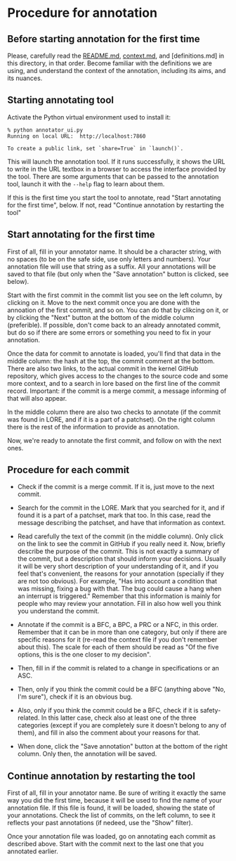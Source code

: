# Procedure for annotation

## Before starting annotation for the first time

Please, carefully read the [README.md](README.md), [context.md](context.md), and [definitions.md] in this directory, in that order. Become familiar with the definitions we are using, and understand the context of the annotation, including its aims, and its nuances.

## Starting annotating tool

Activate the Python virtual environment used to install it:

```shell
% python annotator_ui.py 
Running on local URL:  http://localhost:7860

To create a public link, set `share=True` in `launch()`.
```

This will launch the annotation tool. If it runs successfully, it shows the URL to write in the URL textbox in a browser to access the interface provided by the tool. There are some arguments that can be passed to the annotation tool, launch it with the `--help` flag to learn about them.

If this is the first time you start the tool to annotate, read "Start annotating for the first time", below. If not, read "Continue annotation by restarting the tool"

## Start annotating for the first time

First of all, fill in your annotator name. It should be a character string, with no spaces (to be on the safe side, use only letters and numbers). Your annotation file will use that string as a suffix. All your annotations will be saved to that file (but only when the "Save annotation" button is clicked, see below).

Start with the first commit in the commit list you see on the left column, by clicking on it. Move to the next commit once you are done with the annoation of the first commit, and so on. You can do that by clikcing on it, or by clicking the "Next" button at the bottom of the middle column (preferible). If possible, don't come back to an already annotated commit, but do so if there are some errors or something you need to fix in your annotation.

Once the data for commit to annotate is loaded, you'll find that data in the middle column: the hash at the top, the commit comment at the bottom. There are also two links, to the actual commit in the kernel GitHub repository, which gives access to the changes to the source code and some more context, and to a search in lore based on the first line of the commit record. Important: if the commit is a merge commit, a message informing of that will also appear.

In the middle column there are also two checks to annotate (if the commit was found in LORE, and if it is a part of a patchset). On the right column there is the rest of the information to provide as annotation.

Now, we're ready to annotate the first commit, and follow on with the next ones.

## Procedure for each commit

* Check if the commit is a merge commit. If it is, just move to the next commit.

* Search for the commit in the LORE. Mark that you searched for it, and if found it is a part of a patchset, mark that too. In this case, read the message describing the patchset, and have that information as context.

* Read carefully the text of the commit (in the middle column). Only click on the link to see the commit in GitHub if you really need it. Now, briefly describe the purpose of the commit. This is not exactly a summary of the commit, but a description that should inform your decisions. Usually it will be very short description of your understanding of it, and if you feel that's convenient, the reasons for your annotation (specially if they are not too obvious). For example, "Has into account a condition that was missing, fixing a bug with that. The bug could cause a hang when an interrupt is triggered." Remember that this information is mainly for people who may review your annotation. Fill in also how well you think you understand the commit.

* Annotate if the commit is a BFC, a BPC, a PRC or a NFC, in this order. Remember that it can be in more than one category, but only if there are specific reasons for it (re-read the context file if you don't remember about this). The scale for each of them should be read as "Of the five options, this is the one closer to my decision".

* Then, fill in if the commit is related to a change in specifications or an ASC.

* Then, only if you think the commit could be a BFC (anything above "No, I'm sure"), check if it is an obvious bug.

* Also, only if you think the commit could be a BFC, check if it is safety-related. In this latter case, check also at least one of the three categories (except if you are completely sure it doesn't belong to any of them), and fill in also the comment about your reasons for that.

* When done, click the "Save annotation" button at the bottom of the right column. Only then, the annotation will be saved.

## Continue annotation by restarting the tool

First of all, fill in your annotator name. Be sure of writing it exactly the same way you did the first time, because it will be used to find the name of your annotation file. If this file is found, it will be loaded, showing the state of your annotations. Check the list of commits, on the left column, to see it reflects your past annotations (if nedeed, use the "Show" filter).

Once your annotation file was loaded, go on annotating each commit as described above. Start with the commit next to the last one that you annotated earlier.

